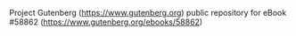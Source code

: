 Project Gutenberg (https://www.gutenberg.org) public repository for
eBook #58862 (https://www.gutenberg.org/ebooks/58862)
